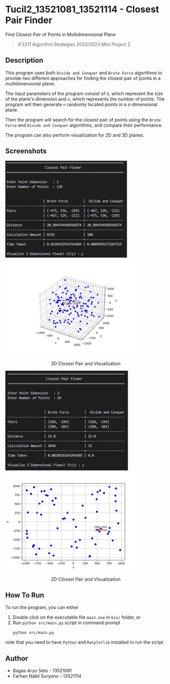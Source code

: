 # Tucil2_13521081_13521114 - Closest Pair Finder
Find Closest Pair of Points in Multidimensional Plane
> IF2211 Algorithm Strategies 2022/2023 Mini Project 2

## Description
This program uses both `Divide and Conquer` and `Brute Force` algorithms to provide two different approaches for finding the closest pair of points in a multidimensional plane.

The input parameters of the program consist of `d`, which represent the size of the plane's dimension and `n`, which represents the number of points. The program will then generate `n` randomly located points in a `d`-dimensional plane.

Then the program will search for the closest pair of points using the `Brute Force` and `Divide and Conquer` algorithms, and compare their performance.

The program can also perform visualization for 2D and 3D planes.

## Screenshots
![alt-text-1](doc/Screenshots/pair3D.png "3D Pair") ![alt-text-2](doc/Screenshots/vis3D.png "3D Visualization")
<p align="center">
  3D Closest Pair and Visualization
</p>

![alt-text-1](doc/Screenshots/pair2D.png "2D Pair") ![alt-text-2](doc/Screenshots/vis2D.png "2D Visualization")
<p align="center">
  2D Closest Pair and Visualization
</p>

## How To Run
To run the program, you can either
1. Double click on the executable file `main.exe` in `bin/` folder, or
2. Run `python src/main.py` script in command prompt
   ```
   python src/main.py
   ```
note that you need to have `Python` and `Matplotlib` installed to run the script

## Author
- Bagas Aryo Seto - 13521081
- Farhan Nabil Suryono - 13521114
